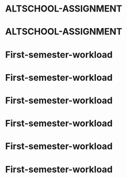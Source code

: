 # ALTSCHOOL-ASSIGNMENT
# ALTSCHOOL-ASSIGNMENT
# First-semester-workload
# First-semester-workload
# First-semester-workload
# First-semester-workload
# First-semester-workload
# First-semester-workload
